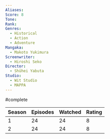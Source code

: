 ```yaml
---
Aliases:
Score: 8
Tone: 
Rank:
Genres:
  - Historical
  - Action
  - Adventure
Mangaka:
  - Makoto Yukimura
Screenwriter:
  - Hiroshi Seko
Director:
  - Shūhei Yabuta
Studio:
  - Wit Studio
  - MAPPA
---
```

#complete 

| Season | Episodes | Watched | Rating |
| ------ | -------- | ------- | ------ |
| 1      | 24       | 24      | 8      |
| 2      | 24       | 24      | 8      |
